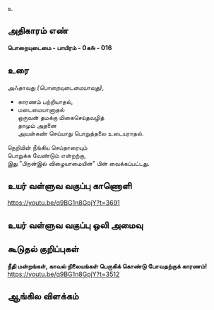 உ


## அதிகாரம் எண்

**பொறையுடைமை - பாயிரம் - 0க௬ - 016**

## உரை

அஃதாவது _(பொறையுடைமையாவது)_,  
*  காரணம் பற்றியாதல்,  
*  மடைமையானாதல்  
ஒருவன் தமக்கு மிகைசெய்தவழித்  
தாமும் அதனை  
அவன்கண் செய்யாது பொறுத்தலை உடையராதல்.  

நெறியின் நீங்கிய செய்தாரையும்  
பொறுக்க வேண்டும் என்றற்கு,  
இது "பிறன்இல் விழையாமையின்" பின் வைக்கப்பட்டது.

## உயர் வள்ளுவ வகுப்பு காணொளி

https://youtu.be/q9BG1n8GpjY?t=3691

## உயர் வள்ளுவ வகுப்பு ஒலி அமைவு 


## கூடுதல் குறிப்புகள்

**நீதி மன்றங்கள், காவல் நிலையங்கள் பெருகிக் கொண்டு போவதற்குக் காரணம்!**  
https://youtu.be/q9BG1n8GpjY?t=3512 

## ஆங்கில விளக்கம்

